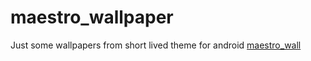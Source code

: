 # maestro_wallpaper
Just some wallpapers from short lived theme for android
<a href="">maestro_wall</a>

